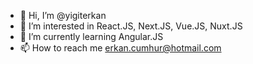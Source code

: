 - 👋 Hi, I’m @yigiterkan
- 👀 I’m interested in React.JS, Next.JS, Vue.JS, Nuxt.JS
- 🌱 I’m currently learning Angular.JS
- 📫 How to reach me erkan.cumhur@hotmail.com

<!---
yigiterkan/yigiterkan is a ✨ special ✨ repository because its `README.md` (this file) appears on your GitHub profile.
You can click the Preview link to take a look at your changes.
--->
